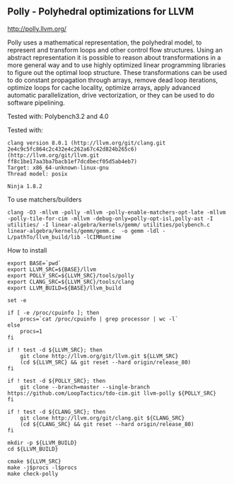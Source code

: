 Polly - Polyhedral optimizations for LLVM
-----------------------------------------
http://polly.llvm.org/

Polly uses a mathematical representation, the polyhedral model, to represent and
transform loops and other control flow structures. Using an abstract
representation it is possible to reason about transformations in a more general
way and to use highly optimized linear programming libraries to figure out the
optimal loop structure. These transformations can be used to do constant
propagation through arrays, remove dead loop iterations, optimize loops for
cache locality, optimize arrays, apply advanced automatic parallelization, drive
vectorization, or they can be used to do software pipelining.

Tested with: Polybench3.2 and 4.0

Tested with:
```
clang version 8.0.1 (http://llvm.org/git/clang.git 2e4c9c5fc864c2c432e4c262a67c42d824b265c6) (http://llvm.org/git/llvm.git ff8c1be17aa3ba7bacb1ef7dcdbecf05d5ab4eb7)
Target: x86_64-unknown-linux-gnu
Thread model: posix

Ninja 1.8.2
```

To use matchers/builders

``` 
clang -O3 -mllvm -polly -mllvm -polly-enable-matchers-opt-late -mllvm -polly-tile-for-cim -mllvm -debug-only=polly-opt-isl,polly-ast -I utilities/ -I linear-algebra/kernels/gemm/ utilities/polybench.c linear-algebra/kernels/gemm/gemm.c  -o gemm -ldl -L/pathTo/llvm_build/lib -lCIMRuntime 
```


How to install
```
export BASE=`pwd`
export LLVM_SRC=${BASE}/llvm
export POLLY_SRC=${LLVM_SRC}/tools/polly
export CLANG_SRC=${LLVM_SRC}/tools/clang
export LLVM_BUILD=${BASE}/llvm_build

set -e

if [ -e /proc/cpuinfo ]; then
    procs=`cat /proc/cpuinfo | grep processor | wc -l`
else
    procs=1
fi

if ! test -d ${LLVM_SRC}; then
    git clone http://llvm.org/git/llvm.git ${LLVM_SRC}
    (cd ${LLVM_SRC} && git reset --hard origin/release_80)
fi

if ! test -d ${POLLY_SRC}; then
    git clone --branch=master --single-branch https://github.com/LoopTactics/tdo-cim.git llvm-polly ${POLLY_SRC}
fi

if ! test -d ${CLANG_SRC}; then
    git clone http://llvm.org/git/clang.git ${CLANG_SRC}
    (cd ${CLANG_SRC} && git reset --hard origin/release_80)
fi

mkdir -p ${LLVM_BUILD}
cd ${LLVM_BUILD}

cmake ${LLVM_SRC}
make -j$procs -l$procs
make check-polly
```
